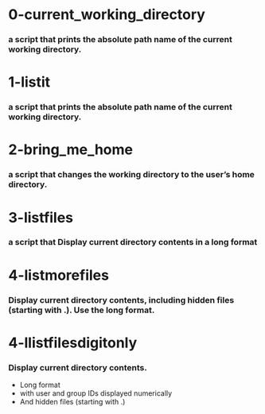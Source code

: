 # 0-current_working_directory
### a script that prints the absolute path name of the current working directory.

# 1-listit
### a script that prints the absolute path name of the current working directory.

# 2-bring_me_home
### a script that changes the working directory to the user’s home directory.

# 3-listfiles
### a script that Display current directory contents in a long format

# 4-listmorefiles
### Display current directory contents, including hidden files (starting with .). Use the long format.

# 4-llistfilesdigitonly
### Display current directory contents.

- Long format
- with user and group IDs displayed numerically
- And hidden files (starting with .)
